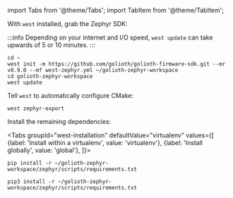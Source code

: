 import Tabs from '@theme/Tabs';
import TabItem from '@theme/TabItem';

With `west` installed, grab the Zephyr SDK:

:::info
Depending on your internet and I/O speed, `west update` can take upwards of 5 or 10 minutes.
:::

```
cd ~
west init -m https://github.com/golioth/golioth-firmware-sdk.git --mr v0.9.0 --mf west-zephyr.yml ~/golioth-zephyr-workspace
cd golioth-zephyr-workspace
west update
```

Tell `west` to automatically configure CMake:

```
west zephyr-export
```

Install the remaining dependencies:

<Tabs
groupId="west-installation"
defaultValue="virtualenv"
values={[
{label: 'Install within a virtualenv', value: 'virtualenv'},
{label: 'Install globally', value: 'global'},
]}>
<TabItem value="virtualenv">

```
pip install -r ~/golioth-zephyr-workspace/zephyr/scripts/requirements.txt
```

</TabItem>
<TabItem value="global">

```
pip3 install -r ~/golioth-zephyr-workspace/zephyr/scripts/requirements.txt
```

</TabItem>
</Tabs>
